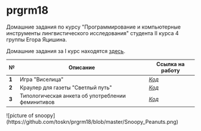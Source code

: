 # prgrm18
Домашние задания по курсу "Программирование и компьютерные инструменты лингвистического исследования" студента II курса 4 группы Егора Яцишина.

Домашние задания за I курс находятся [здесь](https://github.com/toskn/programming).

<table>
<thead>
<tr>
<th>№</th>
<th>Описание</th>
<th>Ссылка на работу</th>
</tr>
</thead>
<tbody>
<tr>
<td><strong>1</strong></td>
<td>Игра "Виселица"</td>
<td><a href="https://www.github.com"><em>Код</em></a></td>
</tr>
<tr>
<td><strong>2</strong></td>
<td>Краулер для газеты "Светлый путь"</td>
<td><a href="https://www.github.com"><em>Код</em></a></td>
</tr>
<tr>
<td><strong>3</strong></td>
<td>Типологическая анкета об употреблении феминитивов</td>
<td><a href="https://www.github.com"><em>Код</em></a></td>
</tr>
</tbody>
</table>
![picture of snoopy](https://github.com/toskn/prgrm18/blob/master/Snoopy_Peanuts.png)
